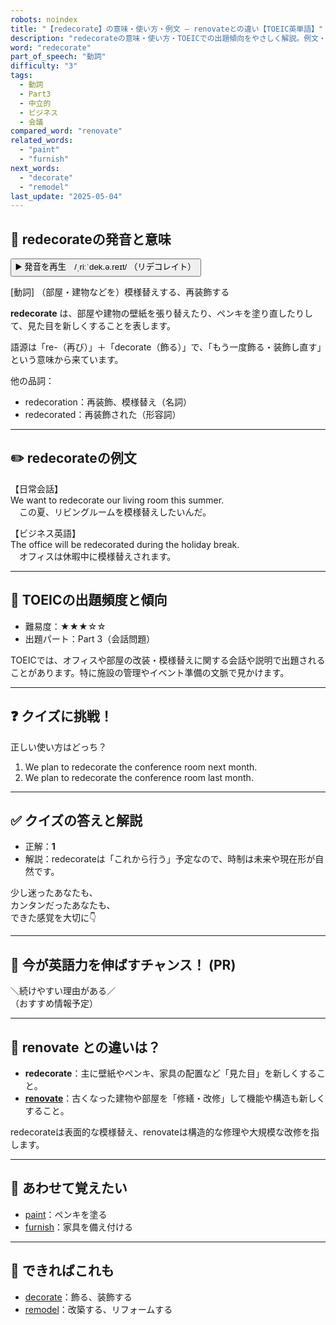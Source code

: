 ```yaml
---
robots: noindex
title: "【redecorate】の意味・使い方・例文 ― renovateとの違い【TOEIC英単語】"
description: "redecorateの意味・使い方・TOEICでの出題傾向をやさしく解説。例文・クイズ付きでrenovateとの違いもわかりやすく学べます。"
word: "redecorate"
part_of_speech: "動詞"
difficulty: "3"
tags:
  - 動詞
  - Part3
  - 中立的
  - ビジネス
  - 会議
compared_word: "renovate"
related_words:
  - "paint"
  - "furnish"
next_words:
  - "decorate"
  - "remodel"
last_update: "2025-05-04"
---
```


## 🔰 redecorateの発音と意味

<button class="play-audio" onclick="playTTS('redecorate')">
  <span class="play-audio-main">
    ▶️ 発音を再生　/ˌriːˈdek.ə.reɪt/
  </span>
  <span class="play-audio-sub">
    （リデコレイト）
  </span>
</button>

[動詞] （部屋・建物などを）模様替えする、再装飾する

**redecorate** は、部屋や建物の壁紙を張り替えたり、ペンキを塗り直したりして、見た目を新しくすることを表します。

語源は「re-（再び）」＋「decorate（飾る）」で、「もう一度飾る・装飾し直す」という意味から来ています。

他の品詞：  
- redecoration：再装飾、模様替え（名詞）
- redecorated：再装飾された（形容詞）

---

## ✏️ redecorateの例文

【日常会話】  
We want to redecorate our living room this summer.  
　この夏、リビングルームを模様替えしたいんだ。

【ビジネス英語】  
The office will be redecorated during the holiday break.  
　オフィスは休暇中に模様替えされます。

---

## 🎯 TOEICの出題頻度と傾向

- 難易度：★★★☆☆
- 出題パート：Part 3（会話問題）

TOEICでは、オフィスや部屋の改装・模様替えに関する会話や説明で出題されることがあります。特に施設の管理やイベント準備の文脈で見かけます。

---

## ❓ クイズに挑戦！

正しい使い方はどっち？

1. We plan to redecorate the conference room next month.  
2. We plan to redecorate the conference room last month.

---

## ✅ クイズの答えと解説

- 正解：**1**
- 解説：redecorateは「これから行う」予定なので、時制は未来や現在形が自然です。

少し迷ったあなたも、  
カンタンだったあなたも、  
できた感覚を大切に👇️

---

## 🚀 今が英語力を伸ばすチャンス！ (PR)

<div class="info-center">
＼続けやすい理由がある／<br>  
（おすすめ情報予定）
</div>

---

## 🤔  renovate との違いは？

- **redecorate**：主に壁紙やペンキ、家具の配置など「見た目」を新しくすること。
- **[renovate](/renovate)**：古くなった建物や部屋を「修繕・改修」して機能や構造も新しくすること。

redecorateは表面的な模様替え、renovateは構造的な修理や大規模な改修を指します。

---

## 🧩 あわせて覚えたい

- [paint](/paint)：ペンキを塗る
- [furnish](/furnish)：家具を備え付ける

---

## 📖 できればこれも

- [decorate](/decorate)：飾る、装飾する
- [remodel](/remodel)：改築する、リフォームする

<!-- cvid: aid13_bid49 -->
